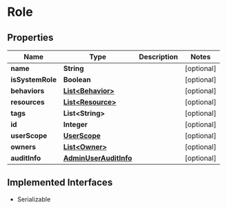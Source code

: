 

# Role


## Properties

| Name | Type | Description | Notes |
|------------ | ------------- | ------------- | -------------|
|**name** | **String** |  |  [optional] |
|**isSystemRole** | **Boolean** |  |  [optional] |
|**behaviors** | [**List&lt;Behavior&gt;**](Behavior.md) |  |  [optional] |
|**resources** | [**List&lt;Resource&gt;**](Resource.md) |  |  [optional] |
|**tags** | **List&lt;String&gt;** |  |  [optional] |
|**id** | **Integer** |  |  [optional] |
|**userScope** | [**UserScope**](UserScope.md) |  |  [optional] |
|**owners** | [**List&lt;Owner&gt;**](Owner.md) |  |  [optional] |
|**auditInfo** | [**AdminUserAuditInfo**](AdminUserAuditInfo.md) |  |  [optional] |


## Implemented Interfaces

* Serializable


